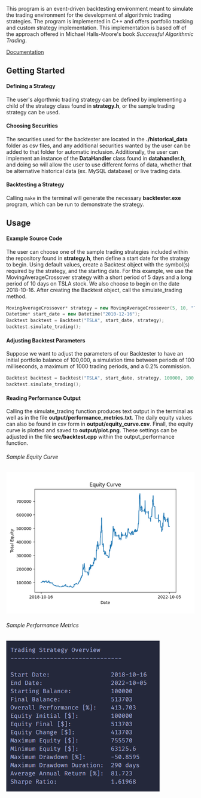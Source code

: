 This program is an event-driven backtesting environment meant to simulate the trading environment for the development of algorithmic trading strategies. The program is implemented in C++ and offers portfolio tracking and custom strategy implementation.
This implementation is based off of the approach offered in Michael Halls-Moore's book *Successful Algorithmic Trading*. 

[Documentation](https://henryliu714.github.io/BackTester/documentation/html/index.html)
## Getting Started
#### Defining a Strategy
The user's algorthmic trading strategy can be defined by implementing a child of the strategy class found in **strategy.h**, or the sample trading strategy can be used.
#### Choosing Securities
The securities used for the backtester are located in the **./historical_data** folder as csv files, and any additional securities wanted by the user can be added to that folder for automatic inclusion. Additionally, the user can implement an instance of the **DataHandler** 
class found in **datahandler.h**, and doing so will allow the user to use different forms of data, whether that be alternative historical data (ex. MySQL database) or live trading data. 
#### Backtesting a Strategy
Calling `make` in the terminal will generate the necessary **backtester.exe** program, which can be run to demonstrate the strategy.

## Usage
#### Example Source Code
The user can choose one of the sample trading strategies included within the repository found in **strategy.h**, then define a start date for the strategy to begin. Using default values, create a Backtest 
object with the symbol(s) required by the strategy, and the starting date. For this example, we use the MovingAverageCrossover strategy with a short period of 5 days and a long period of 10 days on TSLA stock. We also
choose to begin on the date 2018-10-16. After creating the Backtest object, call the simulate_trading method.

```cpp
MovingAverageCrossover* strategy = new MovingAverageCrossover(5, 10, "TSLA");
Datetime* start_date = new Datetime("2010-12-16");
Backtest backtest = Backtest("TSLA", start_date, strategy);
backtest.simulate_trading();
```
#### Adjusting Backtest Parameters
Suppose we want to adjust the parameters of our Backtester to have an initial portfolio balance of 100,000, a simulation time between periods of 100 milliseconds, a maximum of 1000 trading periods,
and a 0.2% commission.
```cpp
Backtest backtest = Backtest("TSLA", start_date, strategy, 100000, 100, 1000, 0.002);
backtest.simulate_trading();
```
#### Reading Performance Output
Calling the simulate_trading function produces text output in the terminal as well as in the file **output/performance_metrics.txt**. The daily equity values can also be found in csv form in **output/equity_curve.csv**. Finall, the equity curve is plotted and saved to **output/plot.png**. These settings can be adjusted in the file **src/backtest.cpp** within the output_performance function. 

###### Sample Equity Curve
![Equity Curve](images/plot.png)

###### Sample Performance Metrics
![Performance Metrics](images/metrics.png)
